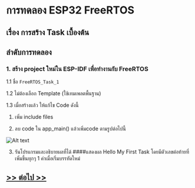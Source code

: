# การทดลอง ESP32 FreeRTOS 
## เรื่อง การสร้าง Task เบื้องต้น

## ลำดับการทดลอง

### 1. สร้าง project ใหม่ใน ESP-IDF เพื่อทำงานกับ FreeRTOS

1.1 ชื่อ  `FreeRTOS_Task_1`

1.2 ไม่ต้องเลือก Template (ใช้เทมเพลตพื้นฐาน)

1.3 เมื่อสร้างแล้ว ให้แก้ไข Code ดังนี้

1. เพิ่ม include files

2. ลบ code ใน app_main() แล้วเพิ่มcode ตามรูปต่อไปนี้

![Alt text](./Pictures/Labs/FreeRTOS-Lab-Picture-03.PNG)


3. รันโปรแกรมและอธิบายผลที่ได้
####แสดงผล Hello My First Task โดยมีตัวเลขต่อท้ายที่เพิ่มขึ้นทุกๆ 1 ค่าเมื่อเริ่มบรรทัดใหม่

## [>> ต่อไป >>](./ESP32-FreeRTOS-Labsheet-2.md) 
